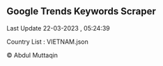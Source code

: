 

## Google Trends Keywords Scraper 
 
Last Update 22-03-2023 , 05:24:39

Country List :
VIETNAM.json



© Abdul Muttaqin 
